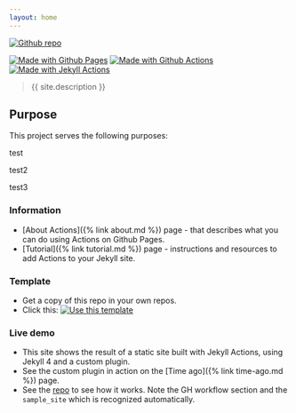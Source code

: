 ```yaml
---
layout: home
---
```


[![Github repo](https://img.shields.io/github/stars/MichaelCurrin/jekyll-actions-quickstart?style=social)](https://github.com/MichaelCurrin/jekyll-actions-quickstart/)

[![Made with Github Pages](https://img.shields.io/badge/Made_with-Github_Pages-blue.svg)](https://pages.github.com/)
[![Made with Github Actions](https://img.shields.io/badge/Made_with-Github_Actions-blue.svg)](https://help.github.com/en/actions)
[![Made with Jekyll Actions](https://img.shields.io/badge/Jekyll_Actions-2.0.0-blue.svg)](https://github.com/marketplace/actions/jekyll-actions)


> {{ site.description }}


## Purpose

This project serves the following purposes:

test

test2

test3

### Information

- [About Actions]({% link about.md %}) page - that describes what you can do using Actions on Github Pages.
- [Tutorial]({% link tutorial.md %}) page - instructions and resources to add Actions to your Jekyll site.

### Template

- Get a copy of this repo in your own repos.
- Click this: [![Use this template](https://img.shields.io/badge/Use_this_template-2ea44f)](https://github.com/MichaelCurrin/jekyll-actions-quickstart/generate)

### Live demo

- This site shows the result of a static site built with Jekyll Actions, using Jekyll 4 and a custom plugin.
- See the custom plugin in action on the [Time ago]({% link time-ago.md %}) page.
- See the [repo](https://github.com/MichaelCurrin/jekyll-actions-quickstart) to see how it works. Note the GH workflow section and the `sample_site` which is recognized automatically.

